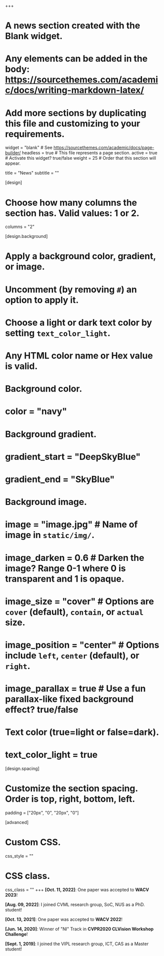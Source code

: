 +++
# A news section created with the Blank widget.
# Any elements can be added in the body: https://sourcethemes.com/academic/docs/writing-markdown-latex/
# Add more sections by duplicating this file and customizing to your requirements.

widget = "blank"  # See https://sourcethemes.com/academic/docs/page-builder/
headless = true  # This file represents a page section.
active = true  # Activate this widget? true/false
weight = 25  # Order that this section will appear.

title = "News"
subtitle = ""

[design]
  # Choose how many columns the section has. Valid values: 1 or 2.
  columns = "2"

[design.background]
  # Apply a background color, gradient, or image.
  #   Uncomment (by removing `#`) an option to apply it.
  #   Choose a light or dark text color by setting `text_color_light`.
  #   Any HTML color name or Hex value is valid.

  # Background color.
  # color = "navy"
  
  # Background gradient.
  # gradient_start = "DeepSkyBlue"
  # gradient_end = "SkyBlue"
  
  # Background image.
  # image = "image.jpg"  # Name of image in `static/img/`.
  # image_darken = 0.6  # Darken the image? Range 0-1 where 0 is transparent and 1 is opaque.
  # image_size = "cover"  #  Options are `cover` (default), `contain`, or `actual` size.
  # image_position = "center"  # Options include `left`, `center` (default), or `right`.
  # image_parallax = true  # Use a fun parallax-like fixed background effect? true/false
  
  # Text color (true=light or false=dark).
  # text_color_light = true

[design.spacing]
  # Customize the section spacing. Order is top, right, bottom, left.
  padding = ["20px", "0", "20px", "0"]

[advanced]
 # Custom CSS. 
 css_style = ""
 
 # CSS class.
 css_class = "" 
+++
**\[Oct. 11, 2022\]**: One paper was accepted to **WACV 2023**!

**\[Aug. 09, 2022\]**: I joined CVML research group, SoC, NUS as a PhD. student!

**\[Oct. 13, 2021\]**: One paper was accepted to **WACV 2022**!

**\[Jun. 14, 2020\]**: Winner of "NI" Track in **CVPR2020 CLVision Workshop Challenge**!

<!-- **\[Aug. 10, 2020\]**: The code of our HetH (ECCV 2020) was released. -->

<!-- **\[Jul. 3, 2020\]**: One paper was accepted to **ECCV 2020**! -->

<!-- **\[Jun. 15 ~ 19, 2019\]**: I attended the CVPR 2019 held in Long Beach, CA, U.S.  -->

<!-- **\[Mar. 1, 2019\]**: One paper was accepted to **CVPR 2019**! -->

**\[Sept. 1, 2019\]**: I joined the VIPL research group, ICT, CAS as a Master student!